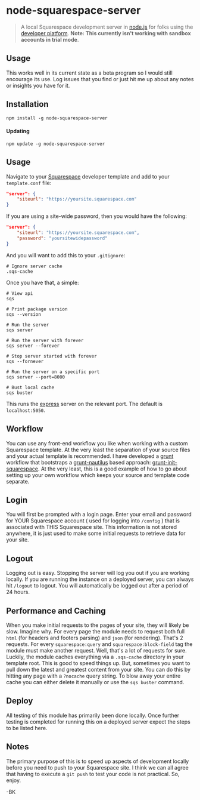 node-squarespace-server
=======================

> A local Squarespace development server in [node.js](http://nodejs.org/) for folks using the [developer platform](http://developers.squarespace.com). **Note: This currently isn't working with sandbox accounts in trial mode**.


## Usage
This works well in its current state as a beta program so I would still encourage its use. Log issues that you find or just hit me up about any notes or insights you have for it.


## Installation
```shell
npm install -g node-squarespace-server
```

#### Updating
```shell
npm update -g node-squarespace-server
```



## Usage
Navigate to your [Squarespace](http://squarespace.com) developer template and add to your `template.conf` file:

```json
"server": {
    "siteurl": "https://yoursite.squarespace.com"
}
```

If you are using a site-wide password, then you would have the following:

```json
"server": {
    "siteurl": "https://yoursite.squarespace.com",
    "password": "yoursitewidepassword"
}
```

And you will want to add this to your `.gitignore`:

```shell
# Ignore server cache
.sqs-cache
```

Once you have that, a simple:

```shell
# View api
sqs

# Print package version
sqs --version

# Run the server
sqs server

# Run the server with forever
sqs server --forever

# Stop server started with forever
sqs --fornever

# Run the server on a specific port
sqs server --port=8000

# Bust local cache
sqs buster
```

This runs the [express](http://expressjs.com) server on the relevant port. The default is `localhost:5050`.



## Workflow
You can use any front-end workflow you like when working with a custom Squarespace template. At the very least the separation of your source files and your actual template is recommended. I have developed a [grunt](http://gruntjs.com) workflow that bootstraps a [grunt-nautilus](https://github.com/kitajchuk/grunt-nautilus) based approach: [grunt-init-squarespace](https://github.com/kitajchuk/grunt-init-squarespace). At the very least, this is a good example of how to go about setting up your own workflow which keeps your source and template code separate.



## Login
You will first be prompted with a login page. Enter your email and password for YOUR Squarespace account ( used for logging into `/config` ) that is associated with THIS Squarespace site. This information is not stored anywhere, it is just used to make some initial requests to retrieve data for your site.



## Logout
Logging out is easy. Stopping the server will log you out if you are working locally. If you are running the instance on a deployed server, you can always hit `/logout` to logout. You will automatically be logged out after a period of 24 hours.



## Performance and Caching
When you make initial requests to the pages of your site, they will likely be slow. Imagine why. For every page the module needs to request both full `html` (for headers and footers parsing) and `json` (for rendering). That's 2 requests. For every `squarespace:query` and `squarespace:block-field` tag the module must make another request. Well, that's a lot of requests for sure. Luckily, the module caches everything via a `.sqs-cache` directory in your template root. This is good to speed things up. But, sometimes you want to pull down the latest and greatest content from your site. You can do this by hitting any page with a `?nocache` query string. To blow away your entire cache you can either delete it manually or use the `sqs buster` command.



## Deploy
All testing of this module has primarily been done locally. Once further testing is completed for running this on a deployed server expect the steps to be listed here.



## Notes
The primary purpose of this is to speed up aspects of development locally before you need to push to your Squarespace site. I think we can all agree that having to execute a `git push` to test your code is not practical. So, enjoy.

-BK
